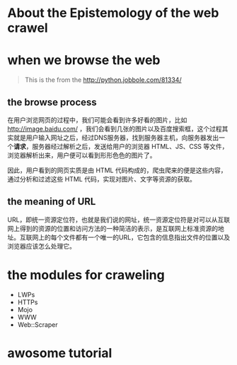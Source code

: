 About the Epistemology of the web crawel
================================================

# when we browse the web 

> This is the from the http://python.jobbole.com/81334/

## the browse process

在用户浏览网页的过程中，我们可能会看到许多好看的图片，比如 http://image.baidu.com/ ，我们会看到几张的图片以及百度搜索框，这个过程其实就是用户输入网址之后，经过DNS服务器，找到服务器主机，向服务器发出一个**请求**，服务器经过解析之后，发送给用户的浏览器 HTML、JS、CSS 等文件，浏览器解析出来，用户便可以看到形形色色的图片了。

因此，用户看到的网页实质是由 HTML 代码构成的，爬虫爬来的便是这些内容，通过分析和过滤这些 HTML 代码，实现对图片、文字等资源的获取。

## the meaning of URL

URL，即统一资源定位符，也就是我们说的网址，统一资源定位符是对可以从互联网上得到的资源的位置和访问方法的一种简洁的表示，是互联网上标准资源的地址。互联网上的每个文件都有一个唯一的URL，它包含的信息指出文件的位置以及浏览器应该怎么处理它。


# the modules for craweling

- LWPs
- HTTPs
- Mojo
- WWW
- Web::Scraper

# awosome tutorial


